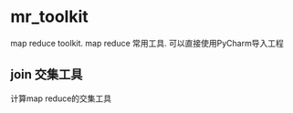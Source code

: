 # mr_toolkit
map reduce toolkit. map reduce 常用工具.
可以直接使用PyCharm导入工程

## join 交集工具
计算map reduce的交集工具

